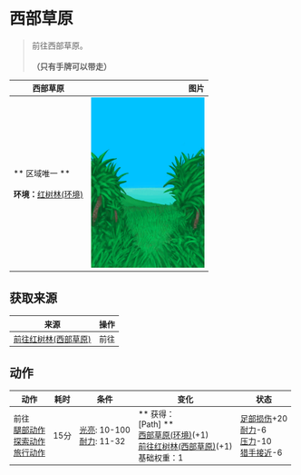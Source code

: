 # 西部草原  
> 前往西部草原。<br><br><b>（只有手牌可以带走）</b>  
  
  西部草原  |   图片   
 ----  |  ----:   
 ** 区域唯一 **<br><br>**环境：**[红树林(环境)](Env_Mangroves.md)  |  <img decoding="async" src="Sprite/GrasslandsPath.png" href="a.md" style="max-width:300px;max-height:300px;">   
  
## 获取来源  
来源  |  操作  
----  |  ----  
[前往红树林(西部草原)](Path_GrasslandsWToMangroves.md)  |  前往  
## 动作  
动作  |  耗时  |  条件  |  变化  |  状态  
----  |  ----  |  ----  |  ----  |  ----  
前往<br>[腿部动作](LegAction.md)<br>[探索动作](SlipperyAction.md)<br>[旅行动作](TravelAction.md)  |  15分  |  [光亮](Light.md): 10-100<br>[耐力](Stamina.md): 11-32  |  ** 获得： **<br>** [Path] **<br>  [西部草原(环境)](Env_GrasslandsW.md)(+1)<br>  [前往红树林(西部草原)](Path_GrasslandsWToMangroves.md)(+1)<br>基础权重：1<br>  |  [足部损伤](FootDamage.md)+20<br>[耐力](Stamina.md)-6<br>[压力](Stress.md)-10<br>[猎手接近](HuntersProximity.md)-6  
